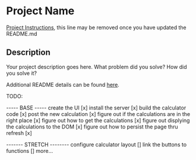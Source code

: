 # Project Name

[Project Instructions](./INSTRUCTIONS.md), this line may be removed once you have updated the README.md

## Description

Your project description goes here. What problem did you solve? How did you solve it?

Additional README details can be found [here](https://github.com/PrimeAcademy/readme-template/blob/master/README.md).

TODO:

----- BASE -----
create the UI [x]
install the server [x]
build the calculator code [x]
post the new calculation [x]
figure out if the calculations are in the right place [x]
figure out how to get the calculations [x]
figure out displying the calculations to the DOM [x]
figure out how to persist the page thru refresh [x]

------- STRETCH --------
configure calculator layout []
link the buttons to functions []
more...

